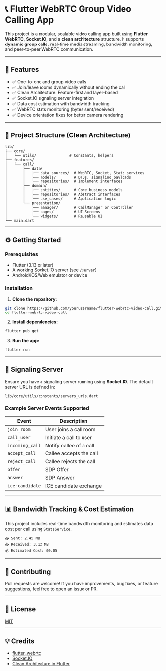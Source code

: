 # 📞 Flutter WebRTC Group Video Calling App

This project is a modular, scalable video calling app built using **Flutter WebRTC**, **Socket.IO**, and a **clean architecture** structure. It supports **dynamic group calls**, real-time media streaming, bandwidth monitoring, and peer-to-peer WebRTC communication.

---

## 🚀 Features

- ✅ One-to-one and group video calls
- ✅ Join/leave rooms dynamically without ending the call
- ✅ Clean Architecture: Feature-first and layer-based
- ✅ Socket.IO signaling server integration
- ✅ Data cost estimation with bandwidth tracking
- ✅ WebRTC stats monitoring (bytes sent/received)
- ✅ Device orientation fixes for better camera rendering

---

## 🧱 Project Structure (Clean Architecture)

```
lib/
├── core/
│   └── utils/               # Constants, helpers
├── features/
│   └── call/
│       ├── data/
│       │   ├── data_sources/  # WebRTC, Socket, Stats services
│       │   ├── models/        # DTOs, signaling payloads
│       │   └── repositories/  # Implement interfaces
│       ├── domain/
│       │   ├── entities/      # Core business models
│       │   ├── repositories/  # Abstract interfaces
│       │   └── use_cases/     # Application logic
│       └── presentation/
│           ├── manager/       # CallManager or Controller
│           ├── pages/         # UI Screens
│           └── widgets/       # Reusable UI
└── main.dart
```

---

## ⚙️ Getting Started

### Prerequisites

- Flutter (3.13 or later)
- A working Socket.IO server (see `/server`)
- Android/iOS/Web emulator or device

### Installation

1. **Clone the repository:**

```bash
git clone https://github.com/yourusername/flutter-webrtc-video-call.git
cd flutter-webrtc-video-call
```

2. **Install dependencies:**

```bash
flutter pub get
```

3. **Run the app:**

```bash
flutter run
```

---

## 📡 Signaling Server

Ensure you have a signaling server running using **Socket.IO**. The default server URL is defined in:

```
lib/core/utils/constants/servers_urls.dart
```

### Example Server Events Supported

| Event           | Description                     |
|-----------------|---------------------------------|
| `join_room`     | User joins a call room          |
| `call_user`     | Initiate a call to user         |
| `incoming_call` | Notify callee of a call         |
| `accept_call`   | Callee accepts the call         |
| `reject_call`   | Callee rejects the call         |
| `offer`         | SDP Offer                       |
| `answer`        | SDP Answer                      |
| `ice-candidate` | ICE candidate exchange          |

---

## 📊 Bandwidth Tracking & Cost Estimation

This project includes real-time bandwidth monitoring and estimates data cost per call using `StatsService`.

```
📤 Sent: 2.45 MB  
📥 Received: 3.12 MB  
💰 Estimated Cost: $0.05
```

---

## 🤝 Contributing

Pull requests are welcome! If you have improvements, bug fixes, or feature suggestions, feel free to open an issue or PR.

---

## 📄 License

[MIT](LICENSE)

---

## 💡 Credits

- [flutter_webrtc](https://pub.dev/packages/flutter_webrtc)
- [Socket.IO](https://socket.io/)
- [Clean Architecture in Flutter](https://medium.com/flutter-community/clean-code-architecture-in-flutter-9ae6b2c5f7b0)